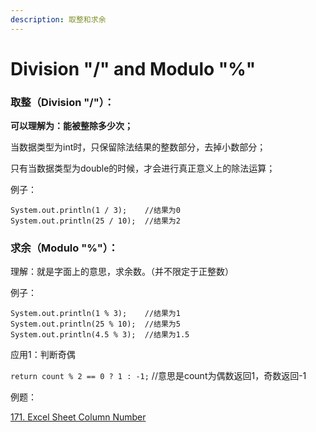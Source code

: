 ```yaml
---
description: 取整和求余
---
```


# Division "/"  and Modulo "%"

### 取整（Division "/"）：

**可以理解为：能被整除多少次；**

当数据类型为int时，只保留除法结果的整数部分，去掉小数部分；

只有当数据类型为double的时候，才会进行真正意义上的除法运算；

例子：

```
System.out.println(1 / 3);    //结果为0
System.out.println(25 / 10);  //结果为2
```



### 求余（Modulo "%"）：

理解：就是字面上的意思，求余数。（并不限定于正整数）

例子：

```
System.out.println(1 % 3);    //结果为1
System.out.println(25 % 10);  //结果为5
System.out.println(4.5 % 3);  //结果为1.5
```

应用1：判断奇偶

`return count % 2 == 0 ? 1 : -1;`  //意思是count为偶数返回1，奇数返回-1



例题：

[171. Excel Sheet Column Number](https://bhnigw.gitbook.io/leetcode/leetcode-171.-excel-sheet-column-number)
